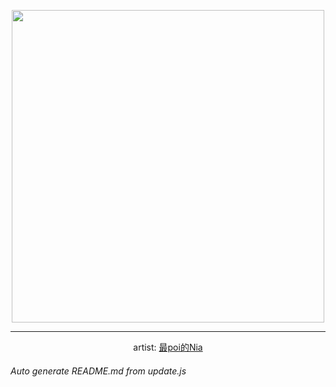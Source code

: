 
<p align="center">
  <img width="500" src="https://nekos.best/api/v2/neko/0090.png">
  <hr/>
  <center>
    artist: <a href="https://www.pixiv.net/en/artworks/81677999">最poi的Nia</a>
  </center>
</p>


###### Auto generate README.md from update.js

